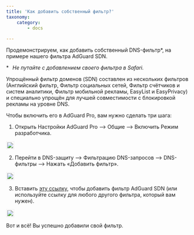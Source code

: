 ```yaml
---
title: 'Как добавить собственный фильтр?'
taxonomy:
    category:
        - docs
   
---
```


Продемонстрируем, как добавить собственный DNS-фильтр*, на примере нашего фильтра AdGuard SDN.

**⠀Не путайте с добавлением своего фильтра в Safari.*

Упрощённый фильтр доменов (SDN) составлен из нескольких фильтров (Английский фильтр, Фильтр социальных сетей, Фильтр счётчиков и систем аналитики, Фильтр мобильной рекламы, EasyList и EasyPrivacy) и специально упрощён для лучшей совместимости с блокировкой рекламы на уровне DNS.

Чтобы включить его в AdGuard Pro, вам нужно сделать три шага:

1. Открыть Настройки AdGuard Pro —> Общие —> Включить Режим разработчика.
<img src="https://cdn.adguard.com/public/Adguard/Release_notes/iOS/v4.0/advanced_mode_ru.jpg" style="border: 1px solid #efefef; max-height: 700px; max-width: 350px; padding: 2px;">

2. Перейти в DNS-защиту —> Фильтрацию DNS-запросов —> DNS-фильтры —> Нажать «Добавить фильтр».
<img src="https://cdn.adguard.com/public/Adguard/Release_notes/iOS/v4.0/Pro/dns_filters_ru.png" style="border: 1px solid #efefef; max-height: 700px; max-width: 350px; padding: 2px;">

3. Вставить [эту ссылку](https://filters.adtidy.org/extension/chromium/filters/15.txt), чтобы добавить фильтр AdGuard SDN (или используйте ссылку для любого другого фильтра, который вам нужен).
<img src="https://cdn.adguard.com/public/Adguard/Release_notes/iOS/v4.0/Pro/new_dns_filter_ru.png" style="border: 1px solid #efefef; max-height: 700px; max-width: 350px; padding: 2px;">

Вот и всё! Вы успешно добавили свой фильтр.
